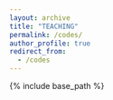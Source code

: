 ```yaml
---
layout: archive
title: "TEACHING"
permalink: /codes/
author_profile: true
redirect_from:
  - /codes
---
```


{% include base_path %}


